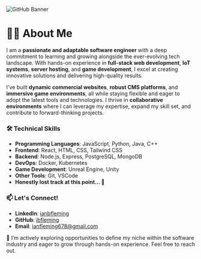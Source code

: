 ![GitHub Banner](https://github.com/user-attachments/assets/6a8dec8d-b9fd-4e16-84a1-a254144562f3)

# 👨‍💻 About Me  

I am a **passionate and adaptable software engineer** with a deep commitment to learning and growing alongside the ever-evolving tech landscape. With hands-on experience in **full-stack web development**, **IoT systems**, **server hosting**, and **game development**, I excel at creating innovative solutions and delivering high-quality results.  

I've built **dynamic commercial websites**, **robust CMS platforms**, and **immersive game environments**, all while staying flexible and eager to adopt the latest tools and technologies. I thrive in **collaborative environments** where I can leverage my expertise, expand my skill set, and contribute to forward-thinking projects.  

### 🛠️ Technical Skills  
- **Programming Languages**: JavaScript, Python, Java, C++  
- **Frontend**: React, HTML, CSS, Tailwind CSS  
- **Backend**: Node.js, Express, PostgreSQL, MongoDB  
- **DevOps**: Docker, Kubernetes  
- **Game Development**: Unreal Engine, Unity  
- **Other Tools**: Git, VSCode
- **Honestly lost track at this point... 🫡**  

### 📫 Let's Connect!  
- **LinkedIn**: [ianbfleming](https://www.linkedin.com/in/ianbfleming/)
- **GitHub**: [ibfleming](https://github.com/ibfleming)
- **Email**: ianfleming678@gmail.com

🚀 I’m actively exploring opportunities to define my niche within the software industry and eager to grow through hands-on experience. Feel free to reach out.

